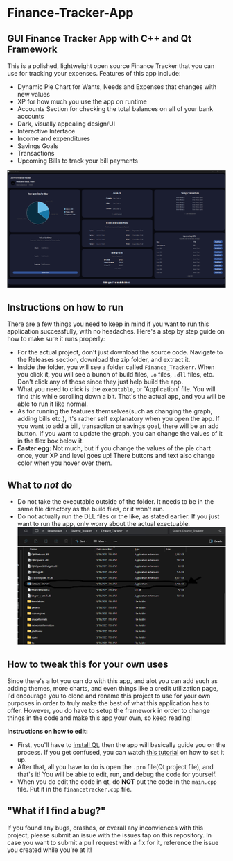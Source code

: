 # Finance-Tracker-App

## GUI Finance Tracker App with C++ and Qt Framework

This is a polished, lightweight open source Finance Tracker that you can use for tracking your expenses. Features of this app include:
- Dynamic Pie Chart for Wants, Needs and Expenses that changes with new values
- XP for how much you use the app on runtime
- Accounts Section for checking the total balances on all of your bank accounts
- Dark, visually appealing design/UI
- Interactive Interface
- Income and expenditures
- Savings Goals
- Transactions
- Upcoming Bills to track your bill payments

![App Preview](images/ss2.png)

## Instructions on how to run

There are a few things you need to keep in mind if you want to run this application successfully, with no headaches. Here's a step by step guide on how to make sure it runs properly:
- For the actual project, don't just download the source code. Navigate to the Releases section, download the zip folder, and extract it.
- Inside the folder, you will see a folder called `Finance_Trackerr`. When you click it, you will see a bunch of build files, `.o` files, `.dll` files, etc. Don't click any of those since they just help build the app.
- What you need to click is the `executable`, or 'Application' file. You will find this while scrolling down a bit. That's the actual app, and you will be able to run it like normal.
- As for running the features themselves(such as changing the graph, adding bills etc.), it's rather self explanatory when you open the app. If you want to add a bill, transaction or savings goal, there will be an add button. If you want to update the graph, you can change the values of it in the flex box below it.
- **Easter egg:** Not much, but if you change the values of the pie chart once, your XP and level goes up! There buttons and text also change color when you hover over them.

## What to *not* do

- Do not take the executable outside of the folder. It needs to be in the same file directory as the build files, or it won't run.
- Do not actually run the DLL files or the like, as stated earlier. If you just want to run the app, only worry about the actual exectuable.
  ![File to look for:](images/ss1.png)

## How to tweak this for your own uses

Since there's a lot you can do with this app, and alot you can add such as adding themes, more charts, and even things like a credit utilization page, I'd encourage you to clone and rename this project to use for your own purposes in order to truly make the best of what this application has to offer. However, you do have to setup the framework in order to change things in the code and make this app your own, so keep reading!

**Instructions on how to edit:**
- First, you'll have to [install Qt](https://www.qt.io/download-qt-installer), then the app will basically guide you on the process. If you get confused, you can watch [this tutorial](https://www.youtube.com/watch?v=OoVNt-KJ96w) on how to set it up.
- After that, all you have to do is open the `.pro` file(Qt project file), and that's it! You will be able to edit, run, and debug the code for yourself.
- When you do edit the code in qt, do **NOT** put the code in the `main.cpp` file. Put it in the `financetracker.cpp` file.

## "What if I find a bug?"
If you found any bugs, crashes, or overall any inconviences with this project, please submit an issue with the issues tap on this repository. In case you want to submit a pull request with a fix for it, reference the issue you created while you're at it!

  

